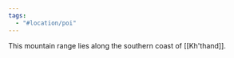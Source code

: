 ```yaml
---
tags:
  - "#location/poi"
---
```

This mountain range lies along the southern coast of [[Kh'thand]]. 